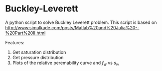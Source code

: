 # Buckley-Leverett
A python script to solve Buckley Leverett problem.
This script is based on  http://www.simulkade.com/posts/Matlab%20and%20Julia%20--%20Part%20II.html

Features:
1. Get saturation distribution
2. Get pressure distribution
3. Plots of the relative peremability curve and $f_w$ vs $s_w$
